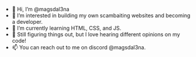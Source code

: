 - 👋 Hi, I’m @magsdal3na
- 👀 I’m interested in building my own scambaiting websites and becoming a developer.
- 🌱 I’m currently learning HTML, CSS, and JS.
- 💞️ Still figuring things out, but I love hearing different opinions on my code!
- 📫 You can reach out to me on discord @magsdal3na.

<!---
magsdal3na/magsdal3na is a ✨ special ✨ repository because its `README.md` (this file) appears on your GitHub profile.
You can click the Preview link to take a look at your changes.
--->

